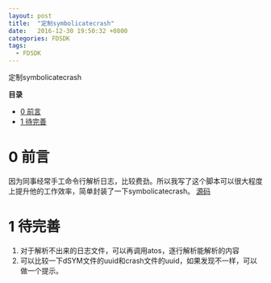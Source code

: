 ```yaml
---
layout: post
title:  "定制symbolicatecrash"
date:   2016-12-30 19:50:32 +0800
categories: FDSDK
tags:
  - FDSDK
---
```


定制symbolicatecrash

**目录**

* [0 前言](#preface)
* [1 待完善](#TODO)


# 0 前言<a name="preface"></a>

因为同事经常手工命令行解析日志，比较费劲。所以我写了这个脚本可以很大程度上提升他的工作效率，简单封装了一下symbolicatecrash。
[源码](https://github.com/toolazytoname/FDsymbolicatecrash)


# 1 待完善<a name="TODO"></a>

1. 对于解析不出来的日志文件，可以再调用atos，逐行解析能解析的内容
2. 可以比较一下dSYM文件的uuid和crash文件的uuid，如果发现不一样，可以做一个提示。
